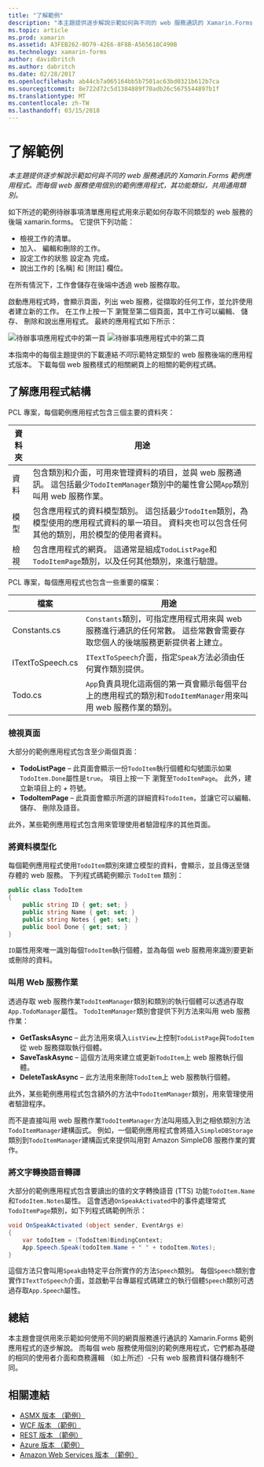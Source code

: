 ```yaml
---
title: "了解範例"
description: "本主題提供逐步解說示範如何與不同的 web 服務通訊的 Xamarin.Forms 範例應用程式。 而每個 web 服務使用個別的範例應用程式，其功能類似，共用通用類別。"
ms.topic: article
ms.prod: xamarin
ms.assetid: A3FEB262-0D79-42E6-8F8B-A565618C490B
ms.technology: xamarin-forms
author: davidbritch
ms.author: dabritch
ms.date: 02/28/2017
ms.openlocfilehash: ab44cb7a065164bb5b7501ac63bd0321b612b7ca
ms.sourcegitcommit: 8e722d72c5d1384889f70adb26c5675544897b1f
ms.translationtype: MT
ms.contentlocale: zh-TW
ms.lasthandoff: 03/15/2018
---
```

# <a name="understanding-the-sample"></a>了解範例

_本主題提供逐步解說示範如何與不同的 web 服務通訊的 Xamarin.Forms 範例應用程式。而每個 web 服務使用個別的範例應用程式，其功能類似，共用通用類別。_

如下所述的範例待辦事項清單應用程式用來示範如何存取不同類型的 web 服務的後端 xamarin.forms。 它提供下列功能：

- 檢視工作的清單。
- 加入、 編輯和刪除的工作。
- 設定工作的狀態 設定為 完成。
- 說出工作的 [名稱] 和 [附註] 欄位。

在所有情況下，工作會儲存在後端中透過 web 服務存取。

啟動應用程式時，會顯示頁面，列出 web 服務，從擷取的任何工作，並允許使用者建立新的工作。 在工作上按一下 瀏覽至第二個頁面，其中工作可以編輯、 儲存、 刪除和說出應用程式。 最終的應用程式如下所示：

![](walkthrough-images/app-example-1.png "待辦事項應用程式中的第一頁")
![](walkthrough-images/app-example-2.png "待辦事項應用程式中的第二頁")

本指南中的每個主題提供的下載連結*不同*示範特定類型的 web 服務後端的應用程式版本。 下載每個 web 服務樣式的相關網頁上的相關的範例程式碼。

## <a name="understanding-the-application-anatomy"></a>了解應用程式結構

PCL 專案，每個範例應用程式包含三個主要的資料夾：

|資料夾|用途|
|--- |--- |
|資料|包含類別和介面，可用來管理資料的項目，並與 web 服務通訊。 這包括最少`TodoItemManager`類別中的屬性會公開`App`類別叫用 web 服務作業。|
|模型|包含應用程式的資料模型類別。 這包括最少`TodoItem`類別，為模型使用的應用程式資料的單一項目。 資料夾也可以包含任何其他的類別，用於模型的使用者資料。|
|檢視|包含應用程式的網頁。 這通常是組成`TodoListPage`和`TodoItemPage`類別，以及任何其他類別，來進行驗證。|

PCL 專案，每個應用程式也包含一些重要的檔案：

|檔案|用途|
|--- |--- |
|Constants.cs|`Constants`類別，可指定應用程式用來與 web 服務進行通訊的任何常數。 這些常數會需要存取您個人的後端服務更新提供者上建立。|
|ITextToSpeech.cs|`ITextToSpeech`介面，指定`Speak`方法必須由任何實作類別提供。|
|Todo.cs|`App`負責具現化這兩個的第一頁會顯示每個平台上的應用程式的類別和`TodoItemManager`用來叫用 web 服務作業的類別。|

### <a name="viewing-pages"></a>檢視頁面

大部分的範例應用程式包含至少兩個頁面：

- **TodoListPage** – 此頁面會顯示一份`TodoItem`執行個體和勾號圖示如果`TodoItem.Done`屬性是`true`。 項目上按一下 瀏覽至`TodoItemPage`。 此外，建立新項目上的   *+* 符號。
- **TodoItemPage** – 此頁面會顯示所選的詳細資料`TodoItem`，並讓它可以編輯、 儲存、 刪除及語音。

此外，某些範例應用程式包含用來管理使用者驗證程序的其他頁面。

### <a name="modeling-the-data"></a>將資料模型化

每個範例應用程式使用`TodoItem`類別來建立模型的資料，會顯示，並且傳送至儲存體的 web 服務。 下列程式碼範例顯示 `TodoItem` 類別：

```csharp
public class TodoItem
{
    public string ID { get; set; }
    public string Name { get; set; }
    public string Notes { get; set; }
    public bool Done { get; set; }
}
```

`ID`屬性用來唯一識別每個`TodoItem`執行個體，並為每個 web 服務用來識別要更新或刪除的資料。

### <a name="invoking-web-service-operations"></a>叫用 Web 服務作業

透過存取 web 服務作業`TodoItemManager`類別和類別的執行個體可以透過存取`App.TodoManager`屬性。 `TodoItemManager`類別會提供下列方法來叫用 web 服務作業：

- **GetTasksAsync** – 此方法用來填入`ListView`上控制`TodoListPage`與`TodoItem`從 web 服務擷取執行個體。
- **SaveTaskAsync** – 這個方法用來建立或更新`TodoItem`上 web 服務執行個體。
- **DeleteTaskAsync** – 此方法用來刪除`TodoItem`上 web 服務執行個體。

此外，某些範例應用程式包含額外的方法中`TodoItemManager`類別，用來管理使用者驗證程序。

而不是直接叫用 web 服務作業`TodoItemManager`方法叫用插入到之相依類別方法`TodoItemManager`建構函式。 例如，一個範例應用程式會將插入`SimpleDBStorage`類別到`TodoItemManager`建構函式來提供叫用對 Amazon SimpleDB 服務作業的實作。

### <a name="translating-text-to-speech"></a>將文字轉換語音轉譯

大部分的範例應用程式包含要讀出的值的文字轉換語音 (TTS) 功能`TodoItem.Name`和`TodoItem.Notes`屬性。 這會透過`OnSpeakActivated`中的事件處理常式`TodoItemPage`類別，如下列程式碼範例所示：

```csharp
void OnSpeakActivated (object sender, EventArgs e)
{
    var todoItem = (TodoItem)BindingContext;
    App.Speech.Speak(todoItem.Name + " " + todoItem.Notes);
}
```

這個方法只會叫用`Speak`由特定平台所實作的方法`Speech`類別。 每個`Speech`類別會實作`ITextToSpeech`介面，並啟動平台專屬程式碼建立的執行個體`Speech`類別可透過存取`App.Speech`屬性。

## <a name="summary"></a>總結

本主題會提供用來示範如何使用不同的網頁服務進行通訊的 Xamarin.Forms 範例應用程式的逐步解說。 而每個 web 服務使用個別的範例應用程式，它們都為基礎的相同的使用者介面和商務邏輯 （如上所述）-只有 web 服務資料儲存機制不同。


## <a name="related-links"></a>相關連結

- [ASMX 版本 （範例）](https://developer.xamarin.com/samples/xamarin-forms/WebServices/TodoASMX)
- [WCF 版本 （範例）](https://developer.xamarin.com/samples/xamarin-forms/WebServices/TodoWCF)
- [REST 版本 （範例）](https://developer.xamarin.com/samples/xamarin-forms/WebServices/TodoREST)
- [Azure 版本 （範例）](https://developer.xamarin.com/samples/xamarin-forms/WebServices/TodoAzure)
- [Amazon Web Services 版本 （範例）](https://developer.xamarin.com/samples/xamarin-forms/WebServices/TodoAWS)
